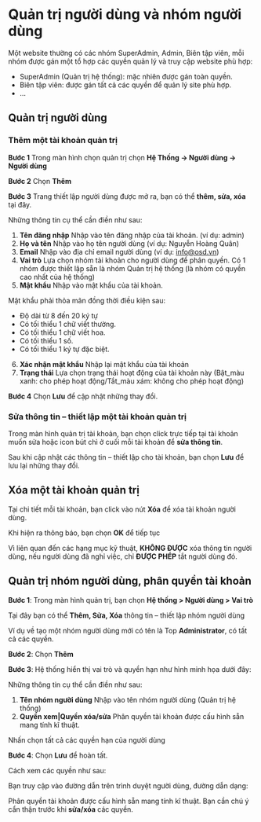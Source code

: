 # Quản trị người dùng và nhóm người dùng

Một website thường có các nhóm SuperAdmin, Admin, Biên tập viên, mỗi nhóm được gán một tổ hợp các quyền quản lý và truy cập website phù hợp:

- SuperAdmin (Quản trị hệ thống): mặc nhiên được gán toàn quyền.
- Biên tập viên: được gán tất cả các quyền để quản lý site phù hợp.
- ...

## Quản trị người dùng

### Thêm một tài khoản quản trị

**Bước 1** Trong màn hình chọn quản trị chọn **Hệ Thống -> Người dùng -> Người dùng**

**Bước 2** Chọn **Thêm**

**Bước 3** Trang thiết lập người dùng được mở ra, bạn có thể **thêm, sửa, xóa** tại đây.


Những thông tin cụ thể cần điền như sau:

1. **Tên đăng nhập**
Nhập vào tên đăng nhập của tài khoản. (ví dụ: admin)
2. **Họ và tên**
Nhập vào họ tên người dùng (ví dụ: Nguyễn Hoàng Quân)
3. **Email**
Nhập vào địa chỉ email người dùng (ví dụ: info@osd.vn)
4. **Vai trò**
Lựa chọn nhóm tài khoản cho người dùng để phân quyền. Có 1 nhóm được thiết lập sẵn là nhóm Quản trị hệ thống (là nhóm có quyền cao nhất của hệ thống)
5. **Mật khẩu**
Nhập vào mật khẩu của tài khoản.

Mật khẩu phải thỏa mãn đồng thời điều kiện sau:

- Độ dài từ 8 đến 20 ký tự
- Có tối thiểu 1 chữ viết thường.
- Có tối thiểu 1 chữ viết hoa.
- Có tối thiểu 1 số.
- Có tối thiểu 1 ký tự đặc biệt.

6. **Xác nhận mật khẩu**
Nhập lại mật khẩu của tài khoản
7. **Trạng thái**
Lựa chọn trạng thái hoạt động của tài khoản này (Bật_màu xanh: cho phép hoạt động/Tắt_màu xám: không cho phép hoạt động)

**Bước 4** Chọn **Lưu** để cập nhật những thay đổi.

### Sửa thông tin – thiết lập một tài khoản quản trị

Trong màn hình quản trị tài khoản, bạn chọn click trực tiếp tại tài khoản muốn sửa hoặc icon bút chì ở cuối mỗi tài khoản để **sửa thông tin**.

Sau khi cập nhật các thông tin – thiết lập cho tài khoản, bạn chọn **Lưu** để lưu lại những thay đổi.

## Xóa một tài khoản quản trị

Tại chi tiết mỗi tài khoản, bạn click vào nút **Xóa** để xóa tài khoản người dùng.

Khi hiện ra thông báo, bạn chọn **OK** để tiếp tục

Vì liên quan đến các hạng mục kỹ thuật, **KHÔNG ĐƯỢC** xóa thông tin người dùng, nếu người dùng đã nghỉ việc, chỉ **ĐƯỢC PHÉP** tắt người dùng đó.

## Quản trị nhóm người dùng, phân quyền tài khoản

**Bước 1**: Trong màn hình quản trị, bạn chọn **Hệ thống > Người dùng > Vai trò**

Tại đây bạn có thể **Thêm, Sửa, Xóa** thông tin – thiết lập nhóm người dùng

Ví dụ về tạo một nhóm người dùng mới có tên là Top **Administrator**, có tất cả các quyền.

**Bước 2**: Chọn **Thêm**

**Bước 3**: Hệ thống hiển thị vai trò và quyền hạn như hình minh họa dưới đây:

Những thông tin cụ thể cần điền như sau:

1. **Tên nhóm người dùng**
Nhập vào tên nhóm người dùng (Quản trị hệ thống)
2. **Quyền xem|Quyền xóa/sửa**
Phân quyền tài khoản được cấu hình sẵn mang tính kĩ thuật.

Nhấn chọn tất cả các quyền hạn của người dùng

**Bước 4**: Chọn **Lưu** để hoàn tất.

Cách xem các quyền như sau:

Bạn truy cập vào đường dẫn trên trình duyệt người dùng, đường dẫn dạng:

Phân quyền tài khoản được cấu hình sẵn mang tính kĩ thuật. Bạn cần chú ý cẩn thận trước khi **sửa/xóa** các quyền.
